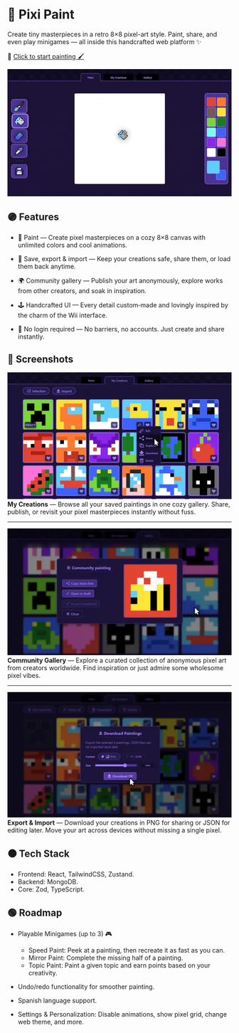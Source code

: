 # 🎨 Pixi Paint

Create tiny masterpieces in a retro 8×8 pixel-art style.
Paint, share, and even play minigames — all inside this handcrafted web platform ✨

🔗 [Click to start painting 🖌️](https://pixi-paint.vercel.app/paint)

![An animated GIF showing the user painting a cute duck](/public/gifs/painting-example.gif)

## 🟣 Features

- 🎨 Paint — Create pixel masterpieces on a cozy 8×8 canvas with unlimited colors and cool animations.

- 💾 Save, export & import — Keep your creations safe, share them, or load them back anytime.

- 🌍 Community gallery — Publish your art anonymously, explore works from other creators, and soak in inspiration.

- 🕹 Handcrafted UI — Every detail custom‑made and lovingly inspired by the charm of the Wii interface.

- 🚫 No login required — No barriers, no accounts. Just create and share instantly.


## 🔵 Screenshots  

![User creations page showing a grid of pixelated paintings with a context menu and the share option selected.](/public/screenshots/mycreations-page.webp)  
**My Creations** — Browse all your saved paintings in one cozy gallery. Share, publish, or revisit your pixel masterpieces instantly without fuss.  

---
![Community gallery page showing an opened painting of a bee.](/public/screenshots/published.webp)  
**Community Gallery** — Explore a curated collection of anonymous pixel art from creators worldwide. Find inspiration or just admire some wholesome pixel vibes.  

---
![User creations page showing a dialog menu for downloading selected paintings in PNG and JSON format.](/public/screenshots/dialog-menu.webp)  
**Export & Import** — Download your creations in PNG for sharing or JSON for editing later. Move your art across devices without missing a single pixel.  


## ⚫ Tech Stack

- Frontend: React, TailwindCSS, Zustand.
- Backend: MongoDB.
- Core: Zod, TypeScript.

## 🟢 Roadmap

- Playable Minigames (up to 3) 🎮
  - Speed Paint: Peek at a painting, then recreate it as fast as you can.
  - Mirror Paint: Complete the missing half of a painting.
  - Topic Paint: Paint a given topic and earn points based on your creativity.

- Undo/redo functionality for smoother painting.
- Spanish language support.  
- Settings & Personalization: Disable animations, show pixel grid, change web theme, and more.
